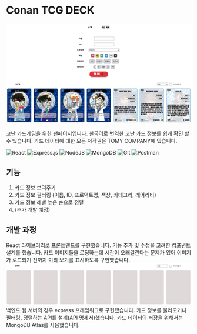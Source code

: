 # Conan TCG DECK
![alt text](main.png)

코난 카드게임을 위한 팬페이지입니다. 한국어로 번역한 코난 카드 정보를 쉽게 확인 할 수 있습니다.
카드 데이터에 대한 모든 저작권은 TOMY COMPANY에 있습니다.

![React](https://img.shields.io/badge/react-%2320232a.svg?style=for-the-badge&logo=react&logoColor=%2361DAFB)
![Express.js](https://img.shields.io/badge/express.js-%23404d59.svg?style=for-the-badge&logo=express&logoColor=%2361DAFB)
![NodeJS](https://img.shields.io/badge/node.js-6DA55F?style=for-the-badge&logo=node.js&logoColor=white)
![MongoDB](https://img.shields.io/badge/MongoDB-%234ea94b.svg?style=for-the-badge&logo=mongodb&logoColor=white)
![Git](https://img.shields.io/badge/git-%23F05033.svg?style=for-the-badge&logo=git&logoColor=white)
![Postman](https://img.shields.io/badge/Postman-FF6C37?style=for-the-badge&logo=postman&logoColor=white)

## 기능

1. 카드 정보 보여주기
2. 카드 정보 필터링 (이름, ID, 프로덕트명, 색상, 카테고리, 레어리티)
3. 카드 정보 레벨 높은 순으로 정렬
4. (추가 개발 예정)

## 개발 과정
React 라이브러리로 프론트엔드를 구현했습니다. 기능 추가 및 수정을 고려한 컴포넌트 설계를 했습니다. 카드 이미지들을 로딩하는데 시간이 오래걸린다는 문제가 있어 이미지가 로드되기 전까지 미리 보기를 표시하도록 구현했습니다.
![alt text](progressive_example.png)
백엔드 웹 서버의 경우 express 프레임워크로 구현했습니다. 카드 정보를 불러오거나 필터링, 정렬하는 API를 설계([API 명세서](https://documenter.getpostman.com/view/36801691/2sAYBYhBPW))했습니다. 카드 데이터의 저장을 위해서는 MongoDB Atlas를 사용했습니다.
